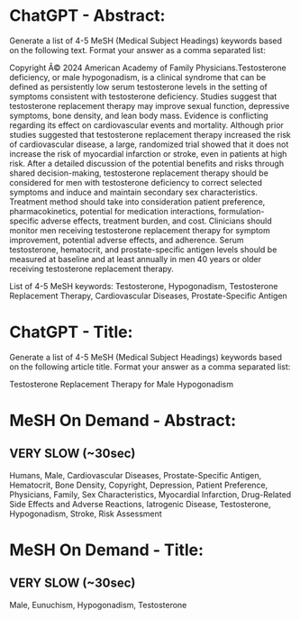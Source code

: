# ChatGPT - Abstract:
Generate a list of 4-5 MeSH (Medical Subject Headings) keywords based on the following text. Format your answer as a comma separated list:

Copyright Â© 2024 American Academy of Family Physicians.Testosterone deficiency, or male hypogonadism, is a clinical syndrome that can be defined as persistently low serum testosterone levels in the setting of symptoms consistent with testosterone deficiency. Studies suggest that testosterone replacement therapy may improve sexual function, depressive symptoms, bone density, and lean body mass. Evidence is conflicting regarding its effect on cardiovascular events and mortality. Although prior studies suggested that testosterone replacement therapy increased the risk of cardiovascular disease, a large, randomized trial showed that it does not increase the risk of myocardial infarction or stroke, even in patients at high risk. After a detailed discussion of the potential benefits and risks through shared decision-making, testosterone replacement therapy should be considered for men with testosterone deficiency to correct selected symptoms and induce and maintain secondary sex characteristics. Treatment method should take into consideration patient preference, pharmacokinetics, potential for medication interactions, formulation-specific adverse effects, treatment burden, and cost. Clinicians should monitor men receiving testosterone replacement therapy for symptom improvement, potential adverse effects, and adherence. Serum testosterone, hematocrit, and prostate-specific antigen levels should be measured at baseline and at least annually in men 40 years or older receiving testosterone replacement therapy.

List of 4-5 MeSH keywords:
Testosterone, Hypogonadism, Testosterone Replacement Therapy, Cardiovascular Diseases, Prostate-Specific Antigen

# ChatGPT - Title:
Generate a list of 4-5 MeSH (Medical Subject Headings) keywords based on the following article title. Format your answer as a comma separated list:

Testosterone Replacement Therapy for Male Hypogonadism

# MeSH On Demand - Abstract:
## VERY SLOW (~30sec)
Humans, Male, Cardiovascular Diseases, Prostate-Specific Antigen, Hematocrit, Bone Density, Copyright, Depression, Patient Preference, Physicians, Family, Sex Characteristics, Myocardial Infarction, Drug-Related Side Effects and Adverse Reactions, Iatrogenic Disease, Testosterone, Hypogonadism, Stroke, Risk Assessment

# MeSH On Demand - Title:
## VERY SLOW (~30sec)
Male, Eunuchism, Hypogonadism, Testosterone